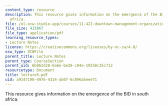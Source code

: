 ```yaml
---
content_type: resource
description: This resource gives information on the emergence of the BID in south
  africa.
file: /ol-ocw-studio-app/courses/11-422-downtown-management-organizations-fall-2006/a914719049764314ab076c896abeee71_lecture5.pdf
file_size: 413867
file_type: application/pdf
learning_resource_types:
- Lecture Notes
license: https://creativecommons.org/licenses/by-nc-sa/4.0/
ocw_type: OCWFile
parent_title: Lecture Notes
parent_type: CourseSection
parent_uid: 6b862d28-6a6e-be20-c04e-19258c35c712
resourcetype: Document
title: lecture5.pdf
uid: a9147190-4976-4314-ab07-6c896abeee71
---
```

This resource gives information on the emergence of the BID in south africa.